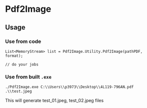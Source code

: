 # Pdf2Image

## Usage

### Use from code

```
List<MemoryStream> list = Pdf2Image.Utility.Pdf2Image(pathPDF, format);

// do your jobs
```

### Use from built `.exe`


```
./Pdf2Image.exe C:\\Users\\p3973\\Desktop\\4L119-796AN.pdf .\\test.jpeg
```

This will generate test_01.jpeg, test_02.jpeg files